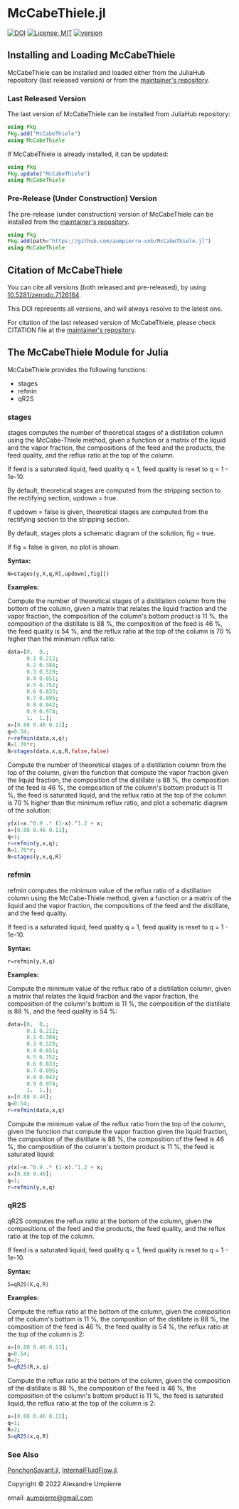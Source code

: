# McCabeThiele.jl

[![DOI](https://zenodo.org/badge/543161141.svg)](https://doi.org/10.5281/zenodo.7126164)
[![License: MIT](https://img.shields.io/badge/License-MIT-yellow.svg)](https://opensource.org/licenses/MIT)
[![version](https://juliahub.com/docs/McCabeThiele/version.svg)](https://juliahub.com/ui/Packages/McCabeThiele/WauTj)

## Installing and Loading McCabeThiele

McCabeThiele can be installed and loaded either
from the JuliaHub repository (last released version) or from the
[maintainer's repository](https://github.com/aumpierre-unb/McCabeThiele.jl).

### Last Released Version

The last version of McCabeThiele can be installed from JuliaHub repository:

```julia
using Pkg
Pkg.add("McCabeThiele")
using McCabeThiele
```

If McCabeThiele is already installed, it can be updated:

```julia
using Pkg
Pkg.update("McCabeThiele")
using McCabeThiele
```

### Pre-Release (Under Construction) Version

The pre-release (under construction) version of McCabeThiele
can be installed from the [maintainer's repository](https://github.com/aumpierre-unb/McCabeThiele.jl).

```julia
using Pkg
Pkg.add(path="https://github.com/aumpierre-unb/McCabeThiele.jl")
using McCabeThiele
```

## Citation of McCabeThiele

You can cite all versions (both released and pre-released), by using
[10.5281/zenodo.7126164](https://doi.org/10.5281/zenodo.7126164).

This DOI represents all versions, and will always resolve to the latest one.

For citation of the last released version of McCabeThiele, please check CITATION file at the [maintainer's repository](https://github.com/aumpierre-unb/McCabeThiele.jl).

## The McCabeThiele Module for Julia

McCabeThiele provides the following functions:

- stages
- refmin
- qR2S

### stages

stages computes the number of theoretical stages
of a distillation column using the McCabe-Thiele method, given
a function or a matrix of the liquid and the vapor fraction,
the compositions of the feed and the products,
the feed quality, and
the reflux ratio at the top of the column.

If feed is a saturated liquid, feed quality q = 1,
feed quality is reset to q = 1 - 1e-10.

By default, theoretical stages are computed
from the stripping section to the rectifying section, updown = true.

If updown = false is given, theoretical stages are computed
from the rectifying section to the stripping section.

By default, stages plots a schematic diagram of the solution, fig = true.

If fig = false is given, no plot is shown.

**Syntax:**

```dotnetcli
N=stages(y,X,q,R[,updown[,fig]])
```

**Examples:**

Compute the number of theoretical stages of a distillation column
from the bottom of the column, given
a matrix that relates the liquid fraction and the vapor fraction,
the composition of the column's bottom product is 11 %,
the composition of the distillate is 88 %,
the composition of the feed is 46 %,
the feed quality is 54 %, and
the reflux ratio at the top of the column is 70 % higher
than the minimum reflux ratio:

```julia
data=[0.  0.;
      0.1 0.212;
      0.2 0.384;
      0.3 0.529;
      0.4 0.651;
      0.5 0.752;
      0.6 0.833;
      0.7 0.895;
      0.8 0.942;
      0.9 0.974;
      1.  1.];
x=[0.88 0.46 0.11];
q=0.54;
r=refmin(data,x,q);
R=1.70*r;
N=stages(data,x,q,R,false,false)
```

Compute the number of theoretical stages of a distillation column
from the top of the column, given
the function that compute the vapor fraction given the liquid fraction,
the composition of the distillate is 88 %,
the composition of the feed is 46 %,
the composition of the column's bottom product is 11 %,
the feed is saturated liquid, and
the reflux ratio at the top of the column is 70 % higher
than the minimum reflux ratio,
and plot a schematic diagram of the solution:

```julia
y(x)=x.^0.9 .* (1-x).^1.2 + x;
x=[0.88 0.46 0.11];
q=1;
r=refmin(y,x,q);
R=1.70*r;
N=stages(y,x,q,R)
```

### refmin

refmin computes the minimum value of the reflux ratio
of a distillation column using the McCabe-Thiele method, given
a function or a matrix of the liquid and the vapor fraction,
the compositions of the feed and the distillate, and
the feed quality.

If feed is a saturated liquid, feed quality q = 1,
feed quality is reset to q = 1 - 1e-10.

**Syntax:**

```dotnetcli
r=refmin(y,X,q)
```

**Examples:**

Compute the minimum value of the reflux ratio
of a distillation column, given
a matrix that relates the liquid fraction and the vapor fraction,
the composition of the column's bottom is 11 %,
the composition of the distillate is 88 %, and
the feed quality is 54 %:

```julia
data=[0.  0.;
      0.1 0.212;
      0.2 0.384;
      0.3 0.529;
      0.4 0.651;
      0.5 0.752;
      0.6 0.833;
      0.7 0.895;
      0.8 0.942;
      0.9 0.974;
      1.  1.];
x=[0.88 0.46];
q=0.54;
r=refmin(data,x,q)
```

Compute the minimum value of the reflux ratio
from the top of the column, given
the function that compute the vapor fraction given the liquid fraction,
the composition of the distillate is 88 %,
the composition of the feed is 46 %,
the composition of the column's bottom product is 11 %,
the feed is saturated liquid:

```julia
y(x)=x.^0.9 .* (1-x).^1.2 + x;
x=[0.88 0.46];
q=1;
r=refmin(y,x,q)
```

### qR2S

qR2S computes the reflux ratio at the bottom of the column, given
the compositions of the feed and the products,
the feed quality, and
the reflux ratio at the top of the column.

If feed is a saturated liquid, feed quality q = 1,
feed quality is reset to q = 1 - 1e-10.

**Syntax:**

```dotnetcli
S=qR2S(X,q,R)
```

**Examples:**

Compute the reflux ratio at the bottom of the column, given
the composition of the column's bottom is 11 %,
the composition of the distillate is 88 %,
the composition of the feed is 46 %,
the feed quality is 54 %,
the reflux ratio at the top of the column is 2:

```julia
x=[0.88 0.46 0.11];
q=0.54;
R=2;
S=qR2S(R,x,q)
```

Compute the reflux ratio at the bottom of the column, given
the composition of the distillate is 88 %,
the composition of the feed is 46 %,
the composition of the column's bottom product is 11 %,
the feed is saturated liquid,
the reflux ratio at the top of the column is 2:

```julia
x=[0.88 0.46 0.11];
q=1;
R=2;
S=qR2S(x,q,R)
```

### See Also

[PonchonSavarit.jl](https://github.com/aumpierre-unb/PonchonSavarit.jl),
[InternalFluidFlow.jl](https://github.com/aumpierre-unb/InternalFluidFlow.jl).

Copyright &copy; 2022 Alexandre Umpierre

email: <aumpierre@gmail.com>
